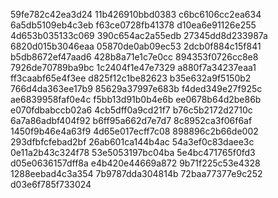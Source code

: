 59fe782c42ea3d24
11b426910bbd0383
c6bc6106cc2ea634
6a5db5109eb4c3eb
f63ce0728fb41378
d10ea6e91126e255
4d653b035133c069
390c654ac2a55edb
27345dd8d233987a
6820d015b3046eaa
05870de0ab09ec53
2dcb0f884c15f841
b5db8672ef47aad6
428b8a71e1c7e0cc
894353f0726cc8e8
7926de70789ba9bc
1c2404f1e47e7329
a880f7a34237eaa1
ff3caabf65e4f3ee
d825f12c1be82623
b35e632a9f5150b2
766d4da363ee17b9
85629a37997e683b
f4ded349e27f925c
ae6839958faf0e4c
f5bb13d91b0b4e6b
ee0678b64d2be86b
e070fdbabccb02a6
4cb5dff0a9cd21f7
b76c5b2172d2710c
6a7a86adbf404f92
b6ff95a662d7e7d7
8c8952ca3f06f6af
1450f9b46e4a63f9
4d65e017ecff7c08
898896c2b66de002
293dfbfcfebad2bf
26ab601ca144b4ac
54a3ef0c83daee3c
0e11a2b43c324f78
53e5053197bc04ba
5e4bc471765f0fd3
d05e0636157dff8a
e4b420e44669a872
9b71f225c53e4328
1288eebad4c3a354
7b9787dda304814b
72baa77377e9c252
d03e6f785f733024
